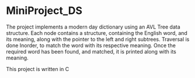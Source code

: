 # MiniProject_DS

The project implements a modern day dictionary using an AVL Tree data structure.
Each node contains a structure, containing the English word, and its meaning, along with the pointer to the left and right subtrees. Traversal is done  Inorder, to match the word with its respective meaning. Once the required word has been found, and matched, it is printed along with its meaning.

This project is written in C
